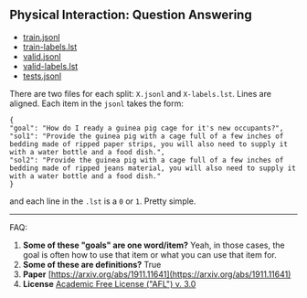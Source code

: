 ## Physical Interaction: Question Answering

* [train.jsonl](train.jsonl)
* [train-labels.lst](train-labels.lst)
* [valid.jsonl](valid.jsonl)
* [valid-labels.lst](valid-labels.lst)
* [tests.jsonl](tests.jsonl)

There are two files for each split:  `X.jsonl` and `X-labels.lst`.  Lines are aligned.  Each item in the `jsonl` takes the form:
```
{
"goal": "How do I ready a guinea pig cage for it's new occupants?", 
"sol1": "Provide the guinea pig with a cage full of a few inches of bedding made of ripped paper strips, you will also need to supply it with a water bottle and a food dish.", 
"sol2": "Provide the guinea pig with a cage full of a few inches of bedding made of ripped jeans material, you will also need to supply it with a water bottle and a food dish."
}
```

and each line in the `.lst` is a `0` or `1`.  Pretty simple.

---

FAQ:  

1. **Some of these "goals" are one word/item?** Yeah, in those cases, the goal is often how to use that item or what you can use that item for.
2. **Some of these are definitions?** True
3. **Paper** [https://arxiv.org/abs/1911.11641](https://arxiv.org/abs/1911.11641)
4. **License** [Academic Free License ("AFL") v. 3.0](https://opensource.org/licenses/AFL-3.0)
